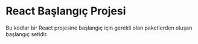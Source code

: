 # React Başlangıç Projesi

Bu kodlar bir React projesine başlangıç için gerekli olan paketlerden oluşan başlangıç setidir.